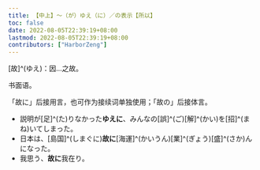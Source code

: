 ```yaml
---
title: 【中上】～（が）ゆえ（に）／の表示【所以】
toc: false
date: 2022-08-05T22:39:19+08:00
lastmod: 2022-08-05T22:39:19+08:00
contributors: ["HarborZeng"]
---
```



 [故]^(ゆえ)：因...之故。

 书面语。

 「故に」后接用言，也可作为接续词单独使用；「故の」后接体言。

 - 説明が[足]^(た)りなかった**ゆえに**、みんなの[誤]^(ご)[解]^(かい)を[招]^(まね)いてしまった。
 - 日本は、[島国]^(しまぐに)**故に**[海運]^(かいうん)[業]^(ぎょう)[盛]^(さか)んになった。
 - 我思う、**故に**我在り。

